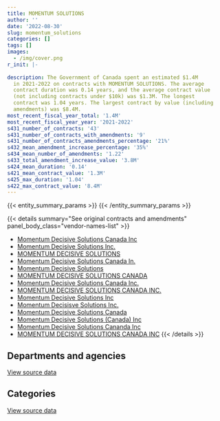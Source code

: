 ```yaml
---
title: MOMENTUM SOLUTIONS
author: ''
date: '2022-08-30'
slug: momentum_solutions
categories: []
tags: []
images:
  - /img/cover.png
r_init: |-
  
description: The Government of Canada spent an estimated $1.4M
  in 2021-2022 on contracts with MOMENTUM SOLUTIONS. The average
  contract duration was 0.14 years, and the average contract value
  (not including contracts under $10k) was $1.3M. The longest
  contract was 1.04 years. The largest contract by value (including
  amendments) was $8.4M.
most_recent_fiscal_year_total: '1.4M'
most_recent_fiscal_year_year: '2021-2022'
s431_number_of_contracts: '43'
s431_number_of_contracts_with_amendments: '9'
s431_number_of_contracts_amendments_percentage: '21%'
s432_mean_amendment_increase_percentage: '35%'
s434_mean_number_of_amendments: '1.22'
s433_total_amendment_increase_value: '3.8M'
s424_mean_duration: '0.14'
s421_mean_contract_value: '1.3M'
s425_max_duration: '1.04'
s422_max_contract_value: '8.4M'
---
```


<script src="/rmarkdown-libs/htmlwidgets/htmlwidgets.js"></script>
<link href="/rmarkdown-libs/datatables-css/datatables-crosstalk.css" rel="stylesheet" />
<script src="/rmarkdown-libs/datatables-binding/datatables.js"></script>
<script src="/rmarkdown-libs/jquery/jquery-3.6.0.min.js"></script>
<link href="/rmarkdown-libs/dt-core-bootstrap/css/dataTables.bootstrap.min.css" rel="stylesheet" />
<link href="/rmarkdown-libs/dt-core-bootstrap/css/dataTables.bootstrap.extra.css" rel="stylesheet" />
<script src="/rmarkdown-libs/dt-core-bootstrap/js/jquery.dataTables.min.js"></script>
<script src="/rmarkdown-libs/dt-core-bootstrap/js/dataTables.bootstrap.min.js"></script>
<link href="/rmarkdown-libs/crosstalk/css/crosstalk.min.css" rel="stylesheet" />
<script src="/rmarkdown-libs/crosstalk/js/crosstalk.min.js"></script>
<script src="/rmarkdown-libs/htmlwidgets/htmlwidgets.js"></script>
<link href="/rmarkdown-libs/datatables-css/datatables-crosstalk.css" rel="stylesheet" />
<script src="/rmarkdown-libs/datatables-binding/datatables.js"></script>
<script src="/rmarkdown-libs/jquery/jquery-3.6.0.min.js"></script>
<link href="/rmarkdown-libs/dt-core-bootstrap/css/dataTables.bootstrap.min.css" rel="stylesheet" />
<link href="/rmarkdown-libs/dt-core-bootstrap/css/dataTables.bootstrap.extra.css" rel="stylesheet" />
<script src="/rmarkdown-libs/dt-core-bootstrap/js/jquery.dataTables.min.js"></script>
<script src="/rmarkdown-libs/dt-core-bootstrap/js/dataTables.bootstrap.min.js"></script>
<link href="/rmarkdown-libs/crosstalk/css/crosstalk.min.css" rel="stylesheet" />
<script src="/rmarkdown-libs/crosstalk/js/crosstalk.min.js"></script>

{{< entity_summary_params >}}
{{< /entity_summary_params >}}

{{< details summary="See original contracts and amendments" panel_body_class="vendor-names-list" >}}
- [Momentum Decisive Solutions Canada Inc](https://search.open.canada.ca/en/ct/?sort=contract_value_f%20desc&page=1&search_text=%22Momentum%20Decisive%20Solutions%20Canada%20Inc%22)
- [Momentum Decisive Solutions Inc.](https://search.open.canada.ca/en/ct/?sort=contract_value_f%20desc&page=1&search_text=%22Momentum%20Decisive%20Solutions%20Inc.%22)
- [MOMENTUM DECISIVE SOLUTIONS](https://search.open.canada.ca/en/ct/?sort=contract_value_f%20desc&page=1&search_text=%22MOMENTUM%20DECISIVE%20SOLUTIONS%22)
- [Momentum Decisive Solutions Canada In.](https://search.open.canada.ca/en/ct/?sort=contract_value_f%20desc&page=1&search_text=%22Momentum%20Decisive%20Solutions%20Canada%20In.%22)
- [Momentum Decisive Solutions](https://search.open.canada.ca/en/ct/?sort=contract_value_f%20desc&page=1&search_text=%22Momentum%20Decisive%20Solutions%22)
- [MOMENTUM DECISIVE SOLUTIONS CANADA](https://search.open.canada.ca/en/ct/?sort=contract_value_f%20desc&page=1&search_text=%22MOMENTUM%20DECISIVE%20SOLUTIONS%20CANADA%22)
- [Momentum Decisive Solutions Canada Inc.](https://search.open.canada.ca/en/ct/?sort=contract_value_f%20desc&page=1&search_text=%22Momentum%20Decisive%20Solutions%20Canada%20Inc.%22)
- [MOMENTUM DECISIVE SOLUTIONS CANADA INC.](https://search.open.canada.ca/en/ct/?sort=contract_value_f%20desc&page=1&search_text=%22MOMENTUM%20DECISIVE%20SOLUTIONS%20CANADA%20INC.%22)
- [Momentum Decisive Solutions Inc](https://search.open.canada.ca/en/ct/?sort=contract_value_f%20desc&page=1&search_text=%22Momentum%20Decisive%20Solutions%20Inc%22)
- [Momentum Decisisve Solutions Inc.](https://search.open.canada.ca/en/ct/?sort=contract_value_f%20desc&page=1&search_text=%22Momentum%20Decisisve%20Solutions%20Inc.%22)
- [Momentum Decisive Solutions Canada](https://search.open.canada.ca/en/ct/?sort=contract_value_f%20desc&page=1&search_text=%22Momentum%20Decisive%20Solutions%20Canada%22)
- [Momentum Decisive Solutions (Canada) Inc](https://search.open.canada.ca/en/ct/?sort=contract_value_f%20desc&page=1&search_text=%22Momentum%20Decisive%20Solutions%20%28Canada%29%20Inc%22)
- [Momentum Decisive Solutions Cananda Inc](https://search.open.canada.ca/en/ct/?sort=contract_value_f%20desc&page=1&search_text=%22Momentum%20Decisive%20Solutions%20Cananda%20Inc%22)
- [MOMENTUM DECISIVE SOLUTIONS CANADA INC](https://search.open.canada.ca/en/ct/?sort=contract_value_f%20desc&page=1&search_text=%22MOMENTUM%20DECISIVE%20SOLUTIONS%20CANADA%20INC%22)
{{< /details >}}

## Departments and agencies

<div id="htmlwidget-1" style="width:100%;height:auto;" class="datatables html-widget"></div>
<script type="application/json" data-for="htmlwidget-1">{"x":{"style":"bootstrap","filter":"none","vertical":false,"data":[["<a href=\"/departments/dfatd-maecd/\">Global Affairs Canada<\/a>","<a href=\"/departments/dnd-mdn/\">National Defence<\/a>"],[null,32352758.02],[4262250.45,5832182.02],[283569.55,837240],[null,1359154.93]],"container":"<table class=\"table table-striped table-hover row-border order-column display\">\n  <thead>\n    <tr>\n      <th>Department<\/th>\n      <th>2018-2019<\/th>\n      <th>2019-2020<\/th>\n      <th>2020-2021<\/th>\n      <th>2021-2022<\/th>\n    <\/tr>\n  <\/thead>\n<\/table>","options":{"order":[[4,"desc"]],"pageLength":10,"autoWidth":true,"columnDefs":[{"targets":1,"render":"function(data, type, row, meta) {\n    return type !== 'display' ? data : DTWidget.formatCurrency(data, \"$\", 2, 3, \",\", \".\", true, null);\n  }"},{"targets":2,"render":"function(data, type, row, meta) {\n    return type !== 'display' ? data : DTWidget.formatCurrency(data, \"$\", 2, 3, \",\", \".\", true, null);\n  }"},{"targets":3,"render":"function(data, type, row, meta) {\n    return type !== 'display' ? data : DTWidget.formatCurrency(data, \"$\", 2, 3, \",\", \".\", true, null);\n  }"},{"targets":4,"render":"function(data, type, row, meta) {\n    return type !== 'display' ? data : DTWidget.formatCurrency(data, \"$\", 2, 3, \",\", \".\", true, null);\n  }"},{"width":"16%","targets":[1,2,3,4]},{"className":"dt-right","targets":[1,2,3,4]}],"orderClasses":false}},"evals":["options.columnDefs.0.render","options.columnDefs.1.render","options.columnDefs.2.render","options.columnDefs.3.render"],"jsHooks":[]}</script>
<p class="text-right">
<a href="https://github.com/GoC-Spending/contracts-data/tree/main/data/out/vendors/momentum_solutions/summary_by_fiscal_year_by_department.csv" class="source-data-link btn btn-link">View source data</a>
</p>

## Categories

<div id="htmlwidget-2" style="width:100%;height:auto;" class="datatables html-widget"></div>
<script type="application/json" data-for="htmlwidget-2">{"x":{"style":"bootstrap","filter":"none","vertical":false,"data":[["<a href=\"/categories/defence/\">Defence<\/a>","<a href=\"/categories/medical/\">Medical<\/a>","<a href=\"/categories/travel/\">Travel<\/a>"],[32352758.02,null,null],[5832182.02,12430.45,4249820],[837240,283569.55,null],[1359154.93,null,null]],"container":"<table class=\"table table-striped table-hover row-border order-column display\">\n  <thead>\n    <tr>\n      <th>Category<\/th>\n      <th>2018-2019<\/th>\n      <th>2019-2020<\/th>\n      <th>2020-2021<\/th>\n      <th>2021-2022<\/th>\n    <\/tr>\n  <\/thead>\n<\/table>","options":{"order":[[4,"desc"]],"dom":"t","pageLength":30,"autoWidth":true,"columnDefs":[{"targets":1,"render":"function(data, type, row, meta) {\n    return type !== 'display' ? data : DTWidget.formatCurrency(data, \"$\", 2, 3, \",\", \".\", true, null);\n  }"},{"targets":2,"render":"function(data, type, row, meta) {\n    return type !== 'display' ? data : DTWidget.formatCurrency(data, \"$\", 2, 3, \",\", \".\", true, null);\n  }"},{"targets":3,"render":"function(data, type, row, meta) {\n    return type !== 'display' ? data : DTWidget.formatCurrency(data, \"$\", 2, 3, \",\", \".\", true, null);\n  }"},{"targets":4,"render":"function(data, type, row, meta) {\n    return type !== 'display' ? data : DTWidget.formatCurrency(data, \"$\", 2, 3, \",\", \".\", true, null);\n  }"},{"width":"16%","targets":[1,2,3,4]},{"className":"dt-right","targets":[1,2,3,4]}],"orderClasses":false,"lengthMenu":[10,25,30,50,100]}},"evals":["options.columnDefs.0.render","options.columnDefs.1.render","options.columnDefs.2.render","options.columnDefs.3.render"],"jsHooks":[]}</script>
<p class="text-right">
<a href="https://github.com/GoC-Spending/contracts-data/tree/main/data/out/vendors/momentum_solutions/summary_by_fiscal_year_by_category.csv" class="source-data-link btn btn-link">View source data</a>
</p>
